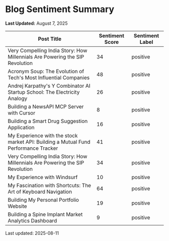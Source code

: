 # Blog Sentiment Summary

**Last Updated:** August 7, 2025

| Post Title | Sentiment Score | Sentiment Label |
|------------|-----------------|-----------------|
| Very Compelling India Story: How Millennials Are Powering the SIP Revolution | 34 | positive |
| Acronym Soup: The Evolution of Tech's Most Influential Companies | 48 | positive |
| Andrej Karpathy's Y Combinator AI Startup School: The Electricity Analogy | 26 | positive |
| Building a NewsAPI MCP Server with Cursor | 8 | positive |
| Building a Smart Drug Suggestion Application | 16 | positive |
| My Experience with the stock market API: Building a Mutual Fund Performance Tracker | 41 | positive |
| Very Compelling India Story: How Millennials Are Powering the SIP Revolution | 34 | positive |
| My Experience with Windsurf | 10 | positive |
| My Fascination with Shortcuts: The Art of Keyboard Navigation | 64 | positive |
| Building My Personal Portfolio Website | 19 | positive |
| Building a Spine Implant Market Analytics Dashboard | 9 | positive |

Last updated: 2025-08-11
